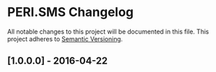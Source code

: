 # PERI.SMS Changelog

All notable changes to this project will be documented in this file.
This project adheres to [Semantic Versioning](http://semver.org/).

## [1.0.0.0] - 2016-04-22